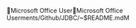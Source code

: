 Microsoft Office User                                 M i c r o s o f t   O f f i c e   U s e r   m e n t s / G i t h u b / J D B C / ~ $ R E A D M E . m d   M 